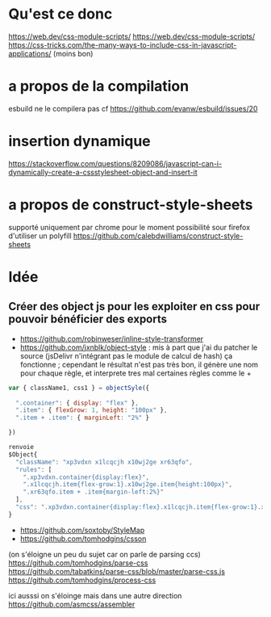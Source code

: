 # Qu'est ce donc
https://web.dev/css-module-scripts/
https://web.dev/css-module-scripts/
https://css-tricks.com/the-many-ways-to-include-css-in-javascript-applications/ (moins bon)

# a propos de la compilation
esbuild ne le compilera pas cf https://github.com/evanw/esbuild/issues/20

# insertion dynamique
https://stackoverflow.com/questions/8209086/javascript-can-i-dynamically-create-a-cssstylesheet-object-and-insert-it

# a propos de construct-style-sheets
supporté uniquement par chrome pour le moment
possibilité sour firefox d'utiliser un polyfill
https://github.com/calebdwilliams/construct-style-sheets

# Idée

## Créer des object js pour les exploiter en css pour pouvoir bénéficier des exports 

- https://github.com/robinweser/inline-style-transformer
- https://github.com/jxnblk/object-style : mis à part que j'ai du patcher le source (jsDelivr n'intégrant pas le module de calcul  de hash) ça fonctionne ; cependant le résultat n'est pas très bon, il génère une nom pour chaque règle, et interprete tres mal certaines règles comme le +

```js
var { className1, css1 } = objectSyle({
   
  ".container": { display: "flex" },
  ".item": { flexGrow: 1, height: "100px" },
  ".item + .item": { marginLeft: "2%" }

})

renvoie 
$Object{
  "className": "xp3vdxn x1lcqcjh x10wj2ge xr63qfo",
  "rules": [
    ".xp3vdxn.container{display:flex}",
    ".x1lcqcjh.item{flex-grow:1}.x10wj2ge.item{height:100px}",
    ".xr63qfo.item + .item{margin-left:2%}"
  ],
  "css": ".xp3vdxn.container{display:flex}.x1lcqcjh.item{flex-grow:1}.x10wj2ge.item{height:100px}.xr63qfo.item + .item{margin-left:2%}"
}

```

- https://github.com/soxtoby/StyleMap
- https://github.com/tomhodgins/csson

(on s'éloigne un peu du sujet car on parle de parsing ccs)
https://github.com/tomhodgins/parse-css
https://github.com/tabatkins/parse-css/blob/master/parse-css.js
https://github.com/tomhodgins/process-css

ici ausssi on s'éloinge mais dans une autre direction
https://github.com/asmcss/assembler
